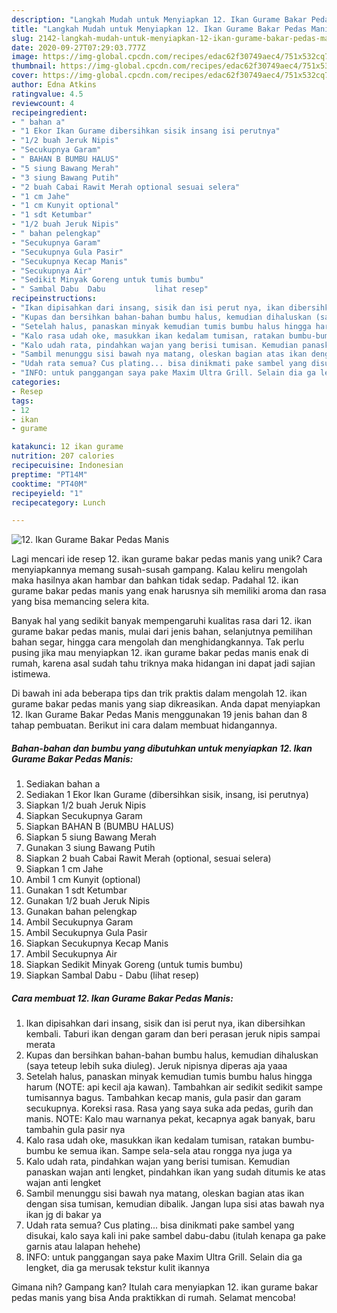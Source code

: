 ```yaml
---
description: "Langkah Mudah untuk Menyiapkan 12. Ikan Gurame Bakar Pedas Manis Anti Gagal"
title: "Langkah Mudah untuk Menyiapkan 12. Ikan Gurame Bakar Pedas Manis Anti Gagal"
slug: 2142-langkah-mudah-untuk-menyiapkan-12-ikan-gurame-bakar-pedas-manis-anti-gagal
date: 2020-09-27T07:29:03.777Z
image: https://img-global.cpcdn.com/recipes/edac62f30749aec4/751x532cq70/12-ikan-gurame-bakar-pedas-manis-foto-resep-utama.jpg
thumbnail: https://img-global.cpcdn.com/recipes/edac62f30749aec4/751x532cq70/12-ikan-gurame-bakar-pedas-manis-foto-resep-utama.jpg
cover: https://img-global.cpcdn.com/recipes/edac62f30749aec4/751x532cq70/12-ikan-gurame-bakar-pedas-manis-foto-resep-utama.jpg
author: Edna Atkins
ratingvalue: 4.5
reviewcount: 4
recipeingredient:
- " bahan a"
- "1 Ekor Ikan Gurame dibersihkan sisik insang isi perutnya"
- "1/2 buah Jeruk Nipis"
- "Secukupnya Garam"
- " BAHAN B BUMBU HALUS"
- "5 siung Bawang Merah"
- "3 siung Bawang Putih"
- "2 buah Cabai Rawit Merah optional sesuai selera"
- "1 cm Jahe"
- "1 cm Kunyit optional"
- "1 sdt Ketumbar"
- "1/2 buah Jeruk Nipis"
- " bahan pelengkap"
- "Secukupnya Garam"
- "Secukupnya Gula Pasir"
- "Secukupnya Kecap Manis"
- "Secukupnya Air"
- "Sedikit Minyak Goreng untuk tumis bumbu"
- " Sambal Dabu  Dabu           lihat resep"
recipeinstructions:
- "Ikan dipisahkan dari insang, sisik dan isi perut nya, ikan dibersihkan kembali. Taburi ikan dengan garam dan beri perasan jeruk nipis sampai merata"
- "Kupas dan bersihkan bahan-bahan bumbu halus, kemudian dihaluskan (saya teteup lebih suka diuleg). Jeruk nipisnya diperas aja yaaa"
- "Setelah halus, panaskan minyak kemudian tumis bumbu halus hingga harum (NOTE: api kecil aja kawan). Tambahkan air sedikit sedikit sampe tumisannya bagus. Tambahkan kecap manis, gula pasir dan garam secukupnya. Koreksi rasa. Rasa yang saya suka ada pedas, gurih dan manis. NOTE: Kalo mau warnanya pekat, kecapnya agak banyak, baru tambahin gula pasir nya"
- "Kalo rasa udah oke, masukkan ikan kedalam tumisan, ratakan bumbu-bumbu ke semua ikan. Sampe sela-sela atau rongga nya juga ya"
- "Kalo udah rata, pindahkan wajan yang berisi tumisan. Kemudian panaskan wajan anti lengket, pindahkan ikan yang sudah ditumis ke atas wajan anti lengket"
- "Sambil menunggu sisi bawah nya matang, oleskan bagian atas ikan dengan sisa tumisan, kemudian dibalik. Jangan lupa sisi atas bawah nya ikan jg di bakar ya"
- "Udah rata semua? Cus plating... bisa dinikmati pake sambel yang disukai, kalo saya kali ini pake sambel dabu-dabu (itulah kenapa ga pake garnis atau lalapan hehehe)"
- "INFO: untuk panggangan saya pake Maxim Ultra Grill. Selain dia ga lengket, dia ga merusak tekstur kulit ikannya"
categories:
- Resep
tags:
- 12
- ikan
- gurame

katakunci: 12 ikan gurame 
nutrition: 207 calories
recipecuisine: Indonesian
preptime: "PT14M"
cooktime: "PT40M"
recipeyield: "1"
recipecategory: Lunch

---
```



![12. Ikan Gurame Bakar Pedas Manis](https://img-global.cpcdn.com/recipes/edac62f30749aec4/751x532cq70/12-ikan-gurame-bakar-pedas-manis-foto-resep-utama.jpg)

Lagi mencari ide resep 12. ikan gurame bakar pedas manis yang unik? Cara menyiapkannya memang susah-susah gampang. Kalau keliru mengolah maka hasilnya akan hambar dan bahkan tidak sedap. Padahal 12. ikan gurame bakar pedas manis yang enak harusnya sih memiliki aroma dan rasa yang bisa memancing selera kita.

Banyak hal yang sedikit banyak mempengaruhi kualitas rasa dari 12. ikan gurame bakar pedas manis, mulai dari jenis bahan, selanjutnya pemilihan bahan segar, hingga cara mengolah dan menghidangkannya. Tak perlu pusing jika mau menyiapkan 12. ikan gurame bakar pedas manis enak di rumah, karena asal sudah tahu triknya maka hidangan ini dapat jadi sajian istimewa.




Di bawah ini ada beberapa tips dan trik praktis dalam mengolah 12. ikan gurame bakar pedas manis yang siap dikreasikan. Anda dapat menyiapkan 12. Ikan Gurame Bakar Pedas Manis menggunakan 19 jenis bahan dan 8 tahap pembuatan. Berikut ini cara dalam membuat hidangannya.

<!--inarticleads1-->

##### Bahan-bahan dan bumbu yang dibutuhkan untuk menyiapkan 12. Ikan Gurame Bakar Pedas Manis:

1. Sediakan  bahan a
1. Sediakan 1 Ekor Ikan Gurame (dibersihkan sisik, insang, isi perutnya)
1. Siapkan 1/2 buah Jeruk Nipis
1. Siapkan Secukupnya Garam
1. Siapkan  BAHAN B (BUMBU HALUS)
1. Siapkan 5 siung Bawang Merah
1. Gunakan 3 siung Bawang Putih
1. Siapkan 2 buah Cabai Rawit Merah (optional, sesuai selera)
1. Siapkan 1 cm Jahe
1. Ambil 1 cm Kunyit (optional)
1. Gunakan 1 sdt Ketumbar
1. Gunakan 1/2 buah Jeruk Nipis
1. Gunakan  bahan pelengkap
1. Ambil Secukupnya Garam
1. Ambil Secukupnya Gula Pasir
1. Siapkan Secukupnya Kecap Manis
1. Ambil Secukupnya Air
1. Siapkan Sedikit Minyak Goreng (untuk tumis bumbu)
1. Siapkan  Sambal Dabu - Dabu           (lihat resep)




<!--inarticleads2-->

##### Cara membuat 12. Ikan Gurame Bakar Pedas Manis:

1. Ikan dipisahkan dari insang, sisik dan isi perut nya, ikan dibersihkan kembali. Taburi ikan dengan garam dan beri perasan jeruk nipis sampai merata
1. Kupas dan bersihkan bahan-bahan bumbu halus, kemudian dihaluskan (saya teteup lebih suka diuleg). Jeruk nipisnya diperas aja yaaa
1. Setelah halus, panaskan minyak kemudian tumis bumbu halus hingga harum (NOTE: api kecil aja kawan). Tambahkan air sedikit sedikit sampe tumisannya bagus. Tambahkan kecap manis, gula pasir dan garam secukupnya. Koreksi rasa. Rasa yang saya suka ada pedas, gurih dan manis. NOTE: Kalo mau warnanya pekat, kecapnya agak banyak, baru tambahin gula pasir nya
1. Kalo rasa udah oke, masukkan ikan kedalam tumisan, ratakan bumbu-bumbu ke semua ikan. Sampe sela-sela atau rongga nya juga ya
1. Kalo udah rata, pindahkan wajan yang berisi tumisan. Kemudian panaskan wajan anti lengket, pindahkan ikan yang sudah ditumis ke atas wajan anti lengket
1. Sambil menunggu sisi bawah nya matang, oleskan bagian atas ikan dengan sisa tumisan, kemudian dibalik. Jangan lupa sisi atas bawah nya ikan jg di bakar ya
1. Udah rata semua? Cus plating... bisa dinikmati pake sambel yang disukai, kalo saya kali ini pake sambel dabu-dabu (itulah kenapa ga pake garnis atau lalapan hehehe)
1. INFO: untuk panggangan saya pake Maxim Ultra Grill. Selain dia ga lengket, dia ga merusak tekstur kulit ikannya




Gimana nih? Gampang kan? Itulah cara menyiapkan 12. ikan gurame bakar pedas manis yang bisa Anda praktikkan di rumah. Selamat mencoba!
